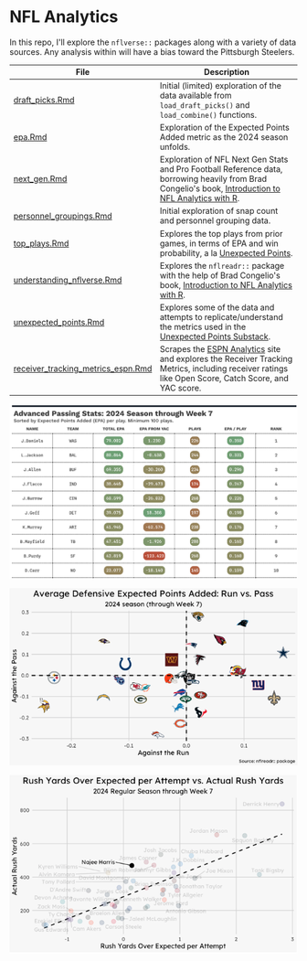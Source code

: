 # NFL Analytics 

In this repo, I'll explore the `nflverse::` packages along with a variety of data sources. Any analysis within will have a bias toward the Pittsburgh Steelers.

| File | Description |
|------|-------------|
| [draft_picks.Rmd](draft_picks.Rmd) | Initial (limited) exploration of the data available from `load_draft_picks()` and `load_combine()` functions. |
| [epa.Rmd](epa.Rmd) | Exploration of the Expected Points Added metric as the 2024 season unfolds. |
| [next_gen.Rmd](next_gen.Rmd) | Exploration of NFL Next Gen Stats and Pro Football Reference data, borrowing heavily from Brad Congelio's book, [Introduction to NFL Analytics with R](https://bradcongelio.com/nfl-analytics-with-r-book/). |
| [personnel_groupings.Rmd](personnel_groupings.Rmd) | Initial exploration of snap count and personnel grouping data. |
| [top_plays.Rmd](top_plays.Rmd) | Explores the top plays from prior games, in terms of EPA and win probability, a la [Unexpected Points](https://www.unexpectedpoints.com/). |
| [understanding_nflverse.Rmd](understanding_nflverse.Rmd) | Explores the `nflreadr::` package with the help of Brad Congelio's book, [Introduction to NFL Analytics with R](https://bradcongelio.com/nfl-analytics-with-r-book/). |
| [unexpected_points.Rmd](unexpected_points.Rmd) | Explores some of the data and attempts to replicate/understand the metrics used in the [Unexpected Points Substack](https://www.unexpectedpoints.com/). |
| [receiver_tracking_metrics_espn.Rmd](receiver_tracking_metrics_espn.Rmd) | Scrapes the [ESPN Analytics](https://espnanalytics.com/receivers) site and explores the Receiver Tracking Metrics, including receiver ratings like Open Score, Catch Score, and YAC score. |


![2024 NFL Quarterbacks and EPA metrics](images/ranked_qb_epa.png)

![2024 Defensive EPA metrics: Run vs. Pass](images/defensive_epa.png)

![2024 Rush yards over expected vs. total rush yards](images/rush_yards_oe.png)